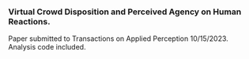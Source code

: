 ### Virtual Crowd Disposition and Perceived Agency on Human Reactions.  
Paper submitted to Transactions on Applied Perception 10/15/2023.  
Analysis code included.  
